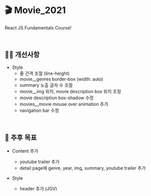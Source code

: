 # 🎬 Movie_2021

React JS Fundamentals Course!

<br />

## ✍🏻 개선사항

-  Style
   -  줄 간격 조절 (line-height)
   -  movie\_\_genres border-box (width: auto)
   -  summary 노출 글자 수 조절
   -  movie\_\_img 위치, movie description box 위치 조정
   -  movie description box-shadow 수정
   -  movies\_\_movie mouse over animation 추가
   -  navigation bar 수정

<br />

## 🚩 추후 목표

-  Content 추가

   -  youtube trailer 추가
   -  detail page에 genre, year, img, summary, youtube trailer 추가

-  Style
   -  header 추가 (JGV)
